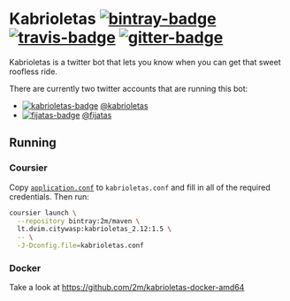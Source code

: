 # Kabrioletas [![bintray-badge][]][bintray] [![travis-badge][]][travis] [![gitter-badge][]][gitter]

[bintray]:               https://bintray.com/2m/maven/kabrioletas
[bintray-badge]:         https://img.shields.io/bintray/v/2m/maven/kabrioletas.svg?label=kabrioletas
[travis]:                https://travis-ci.org/2m/kabrioletas
[travis-badge]:          https://travis-ci.org/2m/kabrioletas.svg?branch=master
[gitter]:                https://gitter.im/2m/kabrioletas
[gitter-badge]:          https://badges.gitter.im/2m/kabrioletas.svg
[kabrioletas]:           https://twitter.com/kabrioletas
[kabrioletas-badge]:     https://img.shields.io/twitter/follow/kabrioletas.svg?style=social&label=Follow
[fijatas]:               https://twitter.com/fijatas
[fijatas-badge]:         https://img.shields.io/twitter/follow/fijatas.svg?style=social&label=Follow

Kabrioletas is a twitter bot that lets you know when you can get that sweet roofless ride.

There are currently two twitter accounts that are running this bot:

* [![kabrioletas-badge][]][kabrioletas] [@kabrioletas](twitter.com/kabrioletas)
* [![fijatas-badge][]][fijatas] [@fijatas](twitter.com/fijatas)

## Running

### Coursier

Copy [`application.conf`](src/main/resources/application.conf) to `kabrioletas.conf` and fill in all of the required credentials. Then run:

```bash
coursier launch \
  --repository bintray:2m/maven \
  lt.dvim.citywasp:kabrioletas_2.12:1.5 \
  -- \
  -J-Dconfig.file=kabrioletas.conf
```

### Docker

Take a look at https://github.com/2m/kabrioletas-docker-amd64
